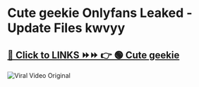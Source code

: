 
 # Cute geekie Onlyfans Leaked - Update Files kwvyy

## <h2><a href="https://clipsfans.com/Cute_geekie&ref=git">🔗 Click to LINKS ⏩⏩ 👉 🟢 Cute geekie </a></h2>

<a href="https://clipsfans.com/Cute_geekie&ref=git" rel="nofollow" data-target="animated-image.originalLink"><img src="https://i.ibb.co.com/xMMVF88/686577567.gif" alt="Viral Video Original" style="max-width: 100%; display: inline-block;" data-target="animated-image.originalImage"></a>


